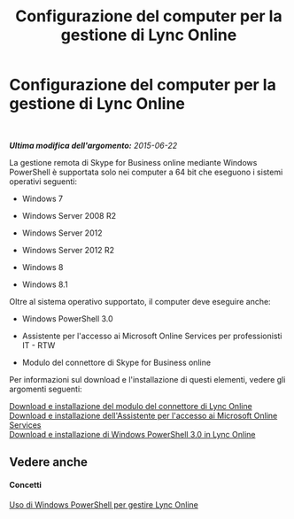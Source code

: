 ﻿---
title: Configurazione del computer per la gestione di Lync Online
TOCTitle: Configurazione del computer per la gestione di Lync Online
ms:assetid: bca143e2-659a-4161-9220-59ffd9fc2874
ms:mtpsurl: https://technet.microsoft.com/it-it/library/Dn362839(v=OCS.15)
ms:contentKeyID: 56269975
ms.date: 08/24/2015
mtps_version: v=OCS.15
ms.translationtype: HT
---

# Configurazione del computer per la gestione di Lync Online

 

_**Ultima modifica dell'argomento:** 2015-06-22_

La gestione remota di Skype for Business online mediante Windows PowerShell è supportata solo nei computer a 64 bit che eseguono i sistemi operativi seguenti:

  - Windows 7

  - Windows Server 2008 R2

  - Windows Server 2012

  - Windows Server 2012 R2

  - Windows 8

  - Windows 8.1

Oltre al sistema operativo supportato, il computer deve eseguire anche:

  - Windows PowerShell 3.0

  - Assistente per l'accesso ai Microsoft Online Services per professionisti IT - RTW

  - Modulo del connettore di Skype for Business online

Per informazioni sul download e l'installazione di questi elementi, vedere gli argomenti seguenti:

[Download e installazione del modulo del connettore di Lync Online](downloading-and-installing-the-skype-for-business-online-connector-module.md)  
[Download e installazione dell'Assistente per l'accesso ai Microsoft Online Services](downloading-and-installing-the-microsoft-online-services-sign-in-assistant-for-skype-for-business-online.md)  
[Download e installazione di Windows PowerShell 3.0 in Lync Online](downloading-and-installing-windows-powershell-3-0-in-skype-for-business-online.md)

## Vedere anche

#### Concetti

[Uso di Windows PowerShell per gestire Lync Online](skype-for-business-online-using-windows-powershell-to-manage-your-tenant.md)

